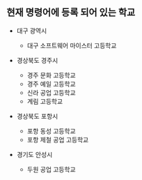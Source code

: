 ## 현재 명령어에 등록 되어 있는 학교

* 대구 광역시
    * 대구 소프트웨어 마이스터 고등학교  
    

* 경상북도 경주시
    * 경주 문화 고등학교
    * 경주 예일 고등학교
    * 신라 공업 고등학교  
    * 계림 고등학교  
    

* 경상북도 포항시
    * 포항 동성 고등학교
    * 포항 제철 공업 고등학교
    

* 경기도 안성시
    * 두원 공업 고등학교
